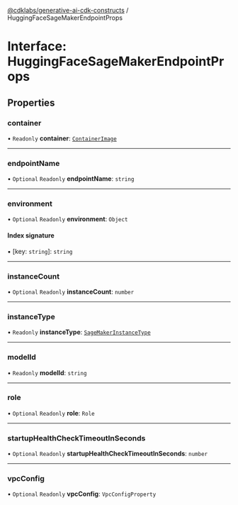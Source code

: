 [@cdklabs/generative-ai-cdk-constructs](/docs/api) / HuggingFaceSageMakerEndpointProps

# Interface: HuggingFaceSageMakerEndpointProps

## Properties

### container

• `Readonly` **container**: [`ContainerImage`](/docs/api/classes/ContainerImage.md)

___

### endpointName

• `Optional` `Readonly` **endpointName**: `string`

___

### environment

• `Optional` `Readonly` **environment**: `Object`

#### Index signature

▪ [key: `string`]: `string`

___

### instanceCount

• `Optional` `Readonly` **instanceCount**: `number`

___

### instanceType

• `Readonly` **instanceType**: [`SageMakerInstanceType`](/docs/api/classes/SageMakerInstanceType.md)

___

### modelId

• `Readonly` **modelId**: `string`

___

### role

• `Optional` `Readonly` **role**: `Role`

___

### startupHealthCheckTimeoutInSeconds

• `Optional` `Readonly` **startupHealthCheckTimeoutInSeconds**: `number`

___

### vpcConfig

• `Optional` `Readonly` **vpcConfig**: `VpcConfigProperty`

